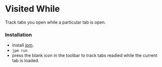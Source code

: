# Visited While

Track tabs you open while a particular tab is open.

### Installation

- Install [jpm](https://developer.mozilla.org/en-US/Add-ons/SDK/Tools/jpm#Installation).
- `jpm run`
- press the blank icon in the toolbar to track tabs readied while the current tab is loaded.
